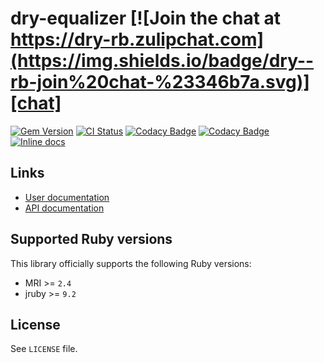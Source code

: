[gem]: https://rubygems.org/gems/dry-equalizer
[actions]: https://github.com/dry-rb/dry-equalizer/actions
[codacy]: https://www.codacy.com/gh/dry-rb/dry-equalizer
[chat]: https://dry-rb.zulipchat.com
[inchpages]: http://inch-ci.org/github/dry-rb/dry-equalizer

# dry-equalizer [![Join the chat at https://dry-rb.zulipchat.com](https://img.shields.io/badge/dry--rb-join%20chat-%23346b7a.svg)][chat]

[![Gem Version](https://badge.fury.io/rb/dry-equalizer.svg)][gem]
[![CI Status](https://github.com/dry-rb/dry-equalizer/workflows/ci/badge.svg)][actions]
[![Codacy Badge](https://api.codacy.com/project/badge/Grade/2856600c8fc94a30a927b3fb2b65bb37)][codacy]
[![Codacy Badge](https://api.codacy.com/project/badge/Coverage/2856600c8fc94a30a927b3fb2b65bb37)][codacy]
[![Inline docs](http://inch-ci.org/github/dry-rb/dry-equalizer.svg?branch=master)][inchpages]

## Links

* [User documentation](http://dry-rb.org/gems/dry-equalizer)
* [API documentation](http://rubydoc.info/gems/dry-equalizer)

## Supported Ruby versions

This library officially supports the following Ruby versions:

* MRI >= `2.4`
* jruby >= `9.2`

## License

See `LICENSE` file.
